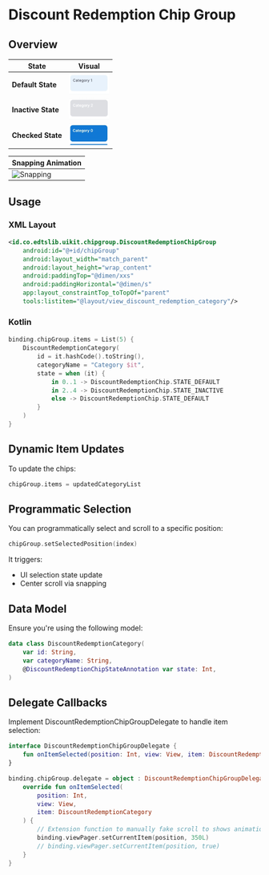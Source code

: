 # Discount Redemption Chip Group 

## Overview

| State              | Visual                                                               |
|--------------------|----------------------------------------------------------------------|
| **Default State**  | <img src="./assets/ChipGroup/DR_chipGroup_default.webp" width="80">  |
| **Inactive State** | <img src="./assets/ChipGroup/DR_chipGroup_inactive.webp" width="80"> |
| **Checked State**  | <img src="./assets/ChipGroup/DR_chipGroup_checked.webp" width="80">  |

| Snapping Animation                                                                                                                                  |
|-----------------------------------------------------------------------------------------------------------------------------------------------------|
| ![Snapping](https://res.cloudinary.com/dmduc9apd/image/upload/v1747650501/Screen_Recording_20250519_172207_EDTSUIKit-ezgif.com-optimize_osnw6h.gif) |

## Usage

### XML Layout

```xml
<id.co.edtslib.uikit.chipgroup.DiscountRedemptionChipGroup
    android:id="@+id/chipGroup"
    android:layout_width="match_parent"
    android:layout_height="wrap_content"
    android:paddingTop="@dimen/xxs"
    android:paddingHorizontal="@dimen/s"
    app:layout_constraintTop_toTopOf="parent"
    tools:listitem="@layout/view_discount_redemption_category"/>
```

### Kotlin

```kotlin
binding.chipGroup.items = List(5) {
    DiscountRedemptionCategory(
        id = it.hashCode().toString(),
        categoryName = "Category $it",
        state = when (it) {
            in 0..1 -> DiscountRedemptionChip.STATE_DEFAULT
            in 2..4 -> DiscountRedemptionChip.STATE_INACTIVE
            else -> DiscountRedemptionChip.STATE_DEFAULT
        }
    )
}
```

## Dynamic Item Updates
To update the chips:
```kotlin
chipGroup.items = updatedCategoryList
```
## Programmatic Selection
You can programmatically select and scroll to a specific position:
```kotlin
chipGroup.setSelectedPosition(index)
```
It triggers:

- UI selection state update
- Center scroll via snapping

## Data Model
Ensure you're using the following model:
```kotlin
data class DiscountRedemptionCategory(
    var id: String,
    var categoryName: String,
    @DiscountRedemptionChipStateAnnotation var state: Int,
)
```

## Delegate Callbacks
Implement DiscountRedemptionChipGroupDelegate to handle item selection:
```kotlin
interface DiscountRedemptionChipGroupDelegate {
    fun onItemSelected(position: Int, view: View, item: DiscountRedemptionCategory)
}
```
```kotlin
binding.chipGroup.delegate = object : DiscountRedemptionChipGroupDelegate {
    override fun onItemSelected(
        position: Int,
        view: View,
        item: DiscountRedemptionCategory
    ) {
        // Extension function to manually fake scroll to shows animation
        binding.viewPager.setCurrentItem(position, 350L)
        // binding.viewPager.setCurrentItem(position, true)
    }
}
```

